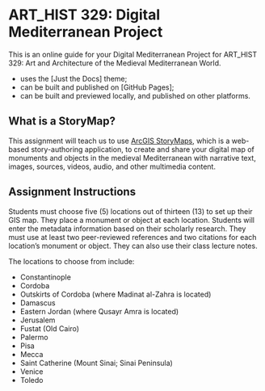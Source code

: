 # ART_HIST 329: Digital Mediterranean Project

This is an online guide for your Digital Mediterranean Project for ART_HIST 329: Art and Architecture of the Medieval Mediterranean World.

- uses the [Just the Docs] theme;
- can be built and published on [GitHub Pages];
- can be built and previewed locally, and published on other platforms.


## What is a StoryMap? 

This assignment will teach us to use [ArcGIS StoryMaps](https://www.esri.com/en-us/arcgis/products/arcgis-storymaps/overview), which is a web-based story-authoring application, to create and share your digital map of monuments and objects in the medieval Mediterranean with narrative text, images, sources, videos, audio, and other multimedia content. 

## Assignment Instructions

Students must choose five (5) locations out of thirteen (13) to set up their GIS map. They place a monument or object at each location. Students will enter the metadata information based on their scholarly research. They must use at least two peer-reviewed references and two citations for each location’s monument or object. They can also use their class lecture notes. 

The locations to choose from include: 
-    Constantinople
-    Cordoba
-    Outskirts of Cordoba (where Madinat al-Zahra is located)
-    Damascus
-    Eastern Jordan (where Qusayr Amra is located)
-    Jerusalem
-    Fustat (Old Cairo)
-    Palermo
-    Pisa
-    Mecca
-    Saint Catherine (Mount Sinai; Sinai Peninsula)
-    Venice
-    Toledo 
